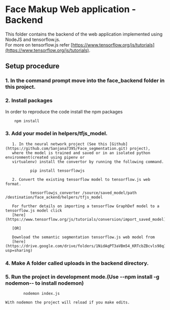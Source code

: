 # Face Makup Web application - Backend

This folder contains the backend of the web application implemented using NodeJS and tensorflow.js.     
For more on tensorflow.js refer [https://www.tensorflow.org/js/tutorials](https://www.tensorflow.org/js/tutorials).


Setup procedure
----------------
### 1. In the command prompt move into the face_backend folder in this project.

### 2. Install packages  
   In order to reproduce the code install the  npm packages 
   
        npm install

### 3. Add your model in helpers/tfjs_model.
       1. In the neural network project (See this [Github](https://github.com/Sanjana7395/Face_segmentation.git) project), 
       where the model is trained and saved or in an isolated python environment(created using pipenv or
       virtualenv) install the convertor by running the following command.

               pip install tensorflowjs

       2. Convert the existing tensorflow model to tensorflow.js web format.

               tensorflowjs_converter /source/saved_model/path /destination/face_ackend/helpers/tfjs_model

       For further details on importing a tensorflow GraphDef model to a tensorflow.js model click 
       [here](https://www.tensorflow.org/js/tutorials/conversion/import_saved_model).

       [OR]

       Download the semantic segmentation tensorflow.js web model from 
       [here](https://drive.google.com/drive/folders/1NidAqPT3aVBm54_KRTcbZBcvls98q18L?usp=sharing)
    
### 4. Make A folder called uploads in the backend directory.

### 5. Run the project in development mode.(Use --npm install -g nodemon-- to install nodemon)  
   
            nodemon index.js  

    With nodemon the project will reload if you make edits.
      
